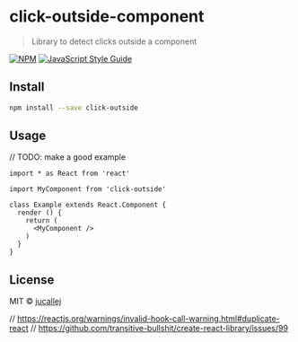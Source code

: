# click-outside-component

> Library to detect clicks outside a component

[![NPM](https://img.shields.io/npm/v/click-outside.svg)](https://www.npmjs.com/package/click-outside) [![JavaScript Style Guide](https://img.shields.io/badge/code_style-standard-brightgreen.svg)](https://standardjs.com)

## Install

```bash
npm install --save click-outside
```

## Usage
// TODO: make a good example
```tsx
import * as React from 'react'

import MyComponent from 'click-outside'

class Example extends React.Component {
  render () {
    return (
      <MyComponent />
    )
  }
}
```

## License

MIT © [jucallej](https://github.com/jucallej)



// https://reactjs.org/warnings/invalid-hook-call-warning.html#duplicate-react
// https://github.com/transitive-bullshit/create-react-library/issues/99
